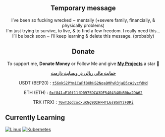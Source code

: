 <!--### Hey There 👋-->

<!--<br>
<p align="center">
  <img alt="Your GitHub Stats" src="https://github-readme-stats.vercel.app/api?username=hctilg&theme=tokyonight&layout=compact&area=true&show_icons=true&hide_border=true&border_radius=15&count_private=true"/>
  <img alt="Top Languages" src="https://github-readme-stats.vercel.app/api/top-langs/?username=hctilg&langs_count=20&exclude_repo=web-shell,pinterest-crawler&hide=Make,css,html&theme=tokyonight&layout=compact&area=true&hide_border=true&border_radius=15&count_private=true"/>
</p>
<p align="center">
    <img alt="Random Dev Quote" src="https://quotes-github-readme.vercel.app/api?type=horizontal&theme=tokyonight&layout=compact&area=true&hide_border=true&border_radius=15"/>
</p>-->

<div align="center">
  <h2>Temporary message</h2>
  <p>
    I’ve been so fucking wrecked ‒ mentally (+severe family, financially, & physically problems) 
<br>I'm just trying to survive, to live, & to find a few freedom. I really need this... 
<br>I’ll be back soon ‒ I’ll keep learning & delete this message. (probably) 
  </p>
  <h2>Donate</h2>
  <p>To support me, <b>Donate Money</b> or Follow Me and give <a href="https://github.com/hctilg?tab=repositories"><b>My Projects</b></a> a star 🌟</p>
  <p><a href="https://daramet.com/hctilg"><b> حمایت مالی ریالی در وبسایت دارمت </b></a></p>
  <p>USDT (BEP20) : <a href="https://link.trustwallet.com/send?coin=501&address=t56nkS2PYm1CaPf8XhHS2Nqa8MPvR3jaB5cAiycfdMd&token_id=BFF6Egn3WY2QZc2B1wiZdgLdny8xKMC6PhfDnGopTmKQ"><code>t56nkS2PYm1CaPf8XhHS2Nqa8MPvR3jaB5cAiycfdMd</code></a></p>
  <p>ETH (ETH) : <a href="https://link.trustwallet.com/send?coin=60&address=0xf841aE10f11fD0975DCA3DF5404340bB0ba2DA62"><code>0xf841aE10f11fD0975DCA3DF5404340bB0ba2DA62</code></a></p>
  <p>TRX (TRX) : <a href="https://link.trustwallet.com/send?coin=195&address=TGwT3qdcocxuKGg9DzHFHTL6s8GmYzFDRi"><code>TGwT3qdcocxuKGg9DzHFHTL6s8GmYzFDRi</code></a></p>
</div>

<!--## About Me

I'm **Mahi**, a passionate **Web** and **Telegram bot** developer with a strong interest in **AI** and **Machine Learning** and **Deep Learning** and etc. I enjoy exploring new technologies and constantly learning to improve my skills. In my free time, I like to work on personal projects, contribute to open-source initiatives, and share my knowledge through tutorials and blog posts.-->

<!--## Socials

<p align="center">
  <a href="https://youtube.com/@mahi_void">
    <img alt="Youtube" src="https://img.shields.io/badge/YouTube-ff0000.svg?logo=youtube&logoColor=white"/>
  </a>
  <a href="https://t.me">
    <img alt="Telegram" src="https://img.shields.io/badge/Telegram-1da1f2.svg?logo=telegram&logoColor=white"/>
  </a>
  <a href="https://element.io/">
    <img alt="Element" src="https://img.shields.io/badge/Element-0dbd8b.svg?logo=element&logoColor=white"/>
  </a>
  <a href="https://linkedin.com/in/">
    <img alt="LinkedIn" src="https://img.shields.io/badge/LinkedIn-0077b5.svg?logo=linkedin&logoColor=white"/>
  </a>
  <a href="mailto:hctilg@duck.com">
    <img alt="Email" src="https://img.shields.io/badge/Email-c14438.svg?logo=gmail&logoColor=white"/>
  </a>
</p>-->

<!--# Tech Stack

. . .
[![Linux](https://img.shields.io/badge/-Linux-fcc624?style=flat&logo=linux&logoColor=222222)](https://linux.org/)
[![Bash](https://img.shields.io/badge/Bash-373737?style=flat&logo=gnubash&logoColor=white)](https://www.gnu.org/software/bash/)
[![Python](https://img.shields.io/badge/Python-3776ab?style=flat&logo=python&logoColor=white)](https://python.org/)
[![PHP](https://img.shields.io/badge/PHP-777bb4?style=flat&logo=php&logoColor=white)](https://php.net)
[![Laravel](https://img.shields.io/badge/Laravel-ff2d20?style=flat&logo=laravel&logoColor=white)](https://laravel.com/)
[![JavaScript](https://img.shields.io/badge/%E2%81%AA%E2%81%AC%20JavaScript-232529?style=flat&logo=javascript&logoColor=f7df1e)](https://en.wikipedia.org/wiki/JavaScript)
[![Vue](https://img.shields.io/badge/Vue.js-323232?style=flat&logo=vuedotjs&logoColor=4fc08d)](https://vuejs.org/)
[![MongoDB](https://img.shields.io/badge/MongoDB-47a248?style=flat&logo=mongodb&logoColor=white)](https://mongodb.com/)
[![MySql](https://img.shields.io/badge/MySQL-4479a1?style=flat&logo=mysql&logoColor=white)](https://mysql.com/)
[![SQLite](https://img.shields.io/badge/SQLite-003b57?style=flat&logo=sqlite&logoColor=white)](https://sqlite.org/)-->

<!--[![Rust](https://img.shields.io/badge/Rust-e43717.svg?style=flat&logo=rust&logoColor=white)](https://rust-lang.org/)
<!--[![TensorFlow](https://img.shields.io/badge/TensorFlow-ff6f00?style=flat&logo=tensorflow&logoColor=white)](https://tensorflow.org/)
[![PyTorch](https://img.shields.io/badge/PyTorch-ee4c2c?style=flat&logo=pytorch&logoColor=white)](https://pytorch.org/)
[![Keras](https://img.shields.io/badge/Keras-d00000?style=flat&logo=keras&logoColor=white)](https://keras.io/)
[![OpenCV](https://img.shields.io/badge/OpenCV-5c3ee8?style=flat&logo=opencv&logoColor=white)](https://opencv.org/)
[![Pandas](https://img.shields.io/badge/Pandas-0d6efd?style=flat&logo=pandas&logoColor=white)](https://pandas.pydata.org/)
[![NumPy](https://img.shields.io/badge/NumPy-013243?style=flat&logo=numpy&logoColor=white)](https://numpy.org/)
[![FastAPI](https://img.shields.io/badge/FastAPI-009688?style=flat&logo=fastapi&logoColor=white)](https://fastapi.tiangolo.com/)
[![Flask](https://img.shields.io/badge/Flask-white?style=flat&logo=flask&logoColor=black)](https://flask.palletsprojects.com/)-->

## Currently Learning

[![Linux](https://img.shields.io/badge/-Linux-fcc624?style=flat&logo=linux&logoColor=222222)](https://linux.org/)
[![Kubernetes](https://img.shields.io/badge/-Kubernetes-326ce5?style=flat&logo=kubernetes&logoColor=white)](https://kubernetes.io/)
<!--[![Laravel](https://img.shields.io/badge/Laravel-ff2d20?style=flat&logo=laravel&logoColor=white)](https://laravel.com/)
[![MongoDB](https://img.shields.io/badge/MongoDB-47a248?style=flat&logo=mongodb&logoColor=white)](https://mongodb.com/)
[![Vue](https://img.shields.io/badge/Vue.js-323232?style=flat&logo=vuedotjs&logoColor=4fc08d)](https://vuejs.org/)-->

<!--## Languages

- **English**: Beginner (A1)
- **Persian**: Native
-->
